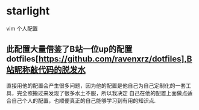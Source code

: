 # starlight
vim 个人配置
## 此配置大量借鉴了B站一位up的配置 dotfiles[https://github.com/ravenxrz/dotfiles],B站昵称敲代码的脱发水
直接用他的配置会产生很多问题，因为他的配置是他自己为自己定制化的一套工具，完全照搬过来发现了很多水土不服，所以我决定
自己在他的配置上面做点适合自己个人的配置，也顺便真正的自己能够学习到有用的知识点.
